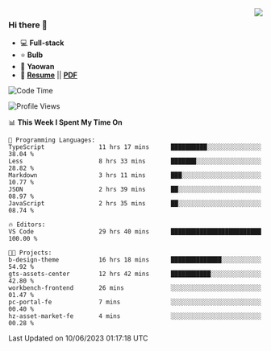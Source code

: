 <img align="right" src="https://github-readme-stats.vercel.app/api?username=LolipopJ&show_icons=true&count_private=true&hide_title=true&include_all_commits=true&theme=vue">

### Hi there 👋

- :computer: **Full-stack**
- :star: **Bulb**
- :pill: **Yaowan**
- :milky_way: [**Resume**](https://lolipopj.github.io/resume/) || [**PDF**](https://cdn.jsdelivr.net/gh/lolipopj/resume/export/resume-en.pdf)

<!--START_SECTION:waka-->
![Code Time](http://img.shields.io/badge/Code%20Time-1%2C365%20hrs%2015%20mins-blue)

![Profile Views](http://img.shields.io/badge/Profile%20Views-2-blue)

📊 **This Week I Spent My Time On** 

```text
💬 Programming Languages: 
TypeScript               11 hrs 17 mins      ██████████░░░░░░░░░░░░░░░   38.04 % 
Less                     8 hrs 33 mins       ███████░░░░░░░░░░░░░░░░░░   28.82 % 
Markdown                 3 hrs 11 mins       ███░░░░░░░░░░░░░░░░░░░░░░   10.77 % 
JSON                     2 hrs 39 mins       ██░░░░░░░░░░░░░░░░░░░░░░░   08.97 % 
JavaScript               2 hrs 35 mins       ██░░░░░░░░░░░░░░░░░░░░░░░   08.74 % 

🔥 Editors: 
VS Code                  29 hrs 40 mins      █████████████████████████   100.00 % 

🐱‍💻 Projects: 
b-design-theme           16 hrs 18 mins      ██████████████░░░░░░░░░░░   54.92 % 
gts-assets-center        12 hrs 42 mins      ███████████░░░░░░░░░░░░░░   42.80 % 
workbench-frontend       26 mins             ░░░░░░░░░░░░░░░░░░░░░░░░░   01.47 % 
pc-portal-fe             7 mins              ░░░░░░░░░░░░░░░░░░░░░░░░░   00.40 % 
hz-asset-market-fe       4 mins              ░░░░░░░░░░░░░░░░░░░░░░░░░   00.28 % 
```


 Last Updated on 10/06/2023 01:17:18 UTC
<!--END_SECTION:waka-->
